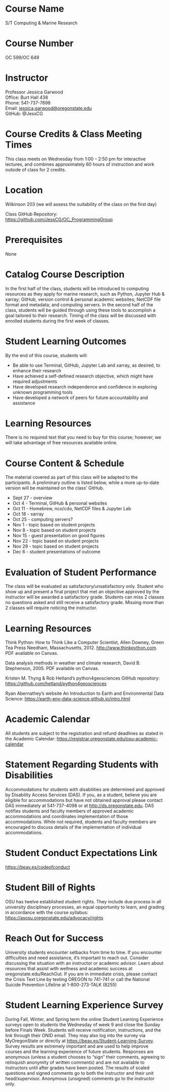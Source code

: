 # Course Name
S/T Computing & Marine Research 

# Course Number 	
OC 599/OC 649

# Instructor
Professor Jessica Garwood \
Office: Burt Hall 438 \
Phone: 541-737-7698 \
Email: jessica.garwood@oregonstate.edu \
GitHub: @JessCG 

# Course Credits & Class Meeting Times 
This class meets on Wednesday from 1:00 – 2:50 pm for interactive lectures, and combines approximately 60 hours of instruction and work outside of class for 2 credits.

# Location
Wilkinson 203 (we will assess the suitability of the class on the first day)

Class GitHub Repository: https://github.com/JessCG/OC_ProgrammingGroup 

# Prerequisites
None

# Catalog Course Description
In the first half of the class, students will be introduced to computing resources as they apply for marine research, such as Python, Jupyter Hub & xarray; GitHub, version control & personal academic websites; NetCDF file format and metadata; and computing servers. In the second half of the class, students will be guided through using these tools to accomplish a goal tailored to their research. Timing of the class will be discussed with enrolled students during the first week of classes.

# Student Learning Outcomes
By the end of this course, students will:

- Be able to use Terminal, GitHub, Jupyter Lab and xarray, as desired, to enhance their research
- Have achieved a self-defined research objective, which might have required adjustments 
- Have developed research independence and confidence in exploring unknown programming tools
- Have developed a network of peers for future accountability and assistance

# Learning Resources
There is no required text that you need to buy for this course; however, we will take advantage of free resources available online. 

# Course Content & Schedule
The material covered as part of this class will be adapted to the participants. A preliminary outline is listed below, while a more up-to-date version will be maintained on the class’ GitHub.
- Sept 27 - overview
- Oct 4 - Terminal, GitHub & personal websites
- Oct 11 - Homebrew, nco/cdo, NetCDF files & Jupyter Lab
- Oct 18 - xarray
- Oct 25 - computing servers?
- Nov 1 - topic based on student projects
- Nov 8 - topic based on student projects
- Nov 15 - guest presentation on good figures
- Nov 22 - topic based on student projects
- Nov 29 - topic based on student projects
- Dec 6 - student presentations of outcome

# Evaluation of Student Performance
The class will be evaluated as satisfactory/unsatisfactory only. Student who show up and present a final project that met an objective approved by the instructor will be awarded a satisfactory grade. Students can miss 2 classes no questions asked and still receive a satisfactory grade. Missing more than 2 classes will require noticing the instructor.

# Learning Resources
Think Python: How to Think Like a Computer Scientist, Allen Downey, Green Tea Press Needham, Massachusetts, 2012. http://www.thinkpython.com. 
PDF available on Canvas.

Data analysis methods in weather and climate research, David B. Stephenson, 2005. PDF available on Canvas.

Kristen M. Thyng & Rob Hetland’s python4geosciences GitHub repository: https://github.com/hetland/python4geosciences

Ryan Abernathey’s website An Introduction to Earth and Environmental Data Science: https://earth-env-data-science.github.io/intro.html 

# Academic Calendar
All students are subject to the registration and refund deadlines as stated in the Academic Calendar: https://registrar.oregonstate.edu/osu-academic-calendar

# Statement Regarding Students with Disabilities
Accommodations for students with disabilities are determined and approved by Disability Access Services (DAS). If you, as a student, believe you are eligible for accommodations but have not obtained approval please contact DAS immediately at 541-737-4098 or at http://ds.oregonstate.edu. DAS notifies students and faculty members of approved academic accommodations and coordinates implementation of those accommodations. While not required, students and faculty members are encouraged to discuss details of the implementation of individual accommodations.

# Student Conduct Expectations Link
https://beav.es/codeofconduct

# Student Bill of Rights
OSU has twelve established student rights. They include due process in all university disciplinary processes, an equal opportunity to learn, and grading in accordance with the course syllabus: https://asosu.oregonstate.edu/advocacy/rights

# Reach Out for Success
University students encounter setbacks from time to time. If you encounter difficulties and need assistance, it’s important to reach out. Consider discussing the situation with an instructor or academic advisor. Learn about resources that assist with wellness and academic success at oregonstate.edu/ReachOut. If you are in immediate crisis, please contact the Crisis Text Line by texting OREGON to 741-741 or call the National Suicide Prevention Lifeline at 1-800-273-TALK (8255)

# Student Learning Experience Survey
During Fall, Winter, and Spring term the online Student Learning Experience surveys open to students the Wednesday of week 9 and close the Sunday before Finals Week. Students will receive notification, instructions, and the link through their ONID email. They may also log into the survey via MyOregonState or directly at https://beav.es/Student-Learning-Survey. Survey results are extremely important and are used to help improve courses and the learning experience of future students. Responses are anonymous (unless a student chooses to “sign” their comments, agreeing to relinquish anonymity of written comments) and are not available to instructors until after grades have been posted. The results of scaled questions and signed comments go to both the instructor and their unit head/supervisor. Anonymous (unsigned) comments go to the instructor only.

